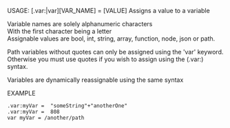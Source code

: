 USAGE:  [.var:|var][VAR_NAME] = [VALUE]
Assigns a value to a variable   

Variable names are solely alphanumeric characters   
With the first character being a letter   
Assignable values are bool, int, string, array, function, node, json or path.   

Path variables without quotes can only be assigned using the 'var' keyword. Otherwise you must use quotes if you wish to assign using the (.var:) syntax.   
   
Variables are dynamically reassignable using the same syntax


EXAMPLE   

    .var:myVar =  "someString"+"anotherOne" 
    .var:myVar =  808
    var myVar = /another/path